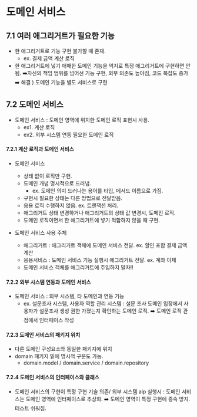 # 도메인 서비스

## 7.1 여러 애그리거트가 필요한 기능

* 한 애그리거트로 기능 구현 불가할 때 존재.
	* ex. 결제 금액 계산 로직
* 한 애그리거트에 넣기 애매한 도메인 기능을 억지로 특정 애그리거트에 구현하면 안됨. 
	➡️자신의 책임 범위를 넘어선 기능 구현, 외부 의존도 높아짐, 코드 복잡도 증가
➡️ 해결 ) 도메인 기능을 별도 서비스로 구현

## 7.2 도메인 서비스

* 도메인 서비스 : 도메인 영역에 위치한 도메인 로직 표현시 사용.
	* ex1. 계산 로직
	* ex2. 외부 시스템 연동 필요한 도메인 로직

#### 7.2.1 계산 로직과 도메인 서비스
* 도메인 서비스 
	* 상태 없이 로직만 구현. 
	* 도메인 개념 명시적으로 드러냄.
		* ex. 도메인 의미 드러나는 용어를 타입, 메서드 이름으로 가짐.
	* 구현시 필요한 상태는 다른 방법으로 전달받음.
	* 응용 로직 수행하지 않음. ex. 트랜잭션 처리.
	* 애그리거트 상태 변경하거나 애그리거트의 상태 값 변경시, 도메인 로직.
	* 도메인 로직이면서 한 애그리거트에 넣기 적합하지 않을 때 구현.

* 도메인 서비스 사용 주체
	* 애그리거트 : 애그리거트 객체에 도메인 서비스 전달. ex. 할인 포함 결제 금액 계산
	* 응용서비스 : 도메인 서비스 기능 실행시 애그리거트 전달. ex. 계좌 이체
	* 도메인 서비스 객체를 애그리거트에 주입하지 말자!!

#### 7.2.2 외부 시스템 연동과 도메인 서비스
* 도메인 서비스 : 외부 시스템, 타 도메인과 연동 기능
	* ex. 설문조사 시스템, 사용자 역할 관리 시스템 
		: 설문 조사 도메인 입장에서 사용자가 설문조사 생성 권한 가졌는지 확인하는 도메인 로직.
		➡️ 도메인 로직 관점에서 인터페이스 작성 

#### 7.2.3 도메인 서비스의 패키지 위치
* 다른 도메인 구성요소와 동일한 패키지에 위치
* domain 패키지 밑에 명시적 구분도 가능.
	* domain.model / domain.service / domain.repository

#### 7.2.4 도메인 서비스의 인터페이스와 클래스
* 도메인 서비스의 구현이 특정 구현 기술 의존/ 외부 시스템 aip 실행시 : 도메인 서비스는 도메인 영역에 인터페이스로 추상화.
	➡️ 도메인 영역이 특정 구현에 종속 방지. 테스트 쉬워짐.
